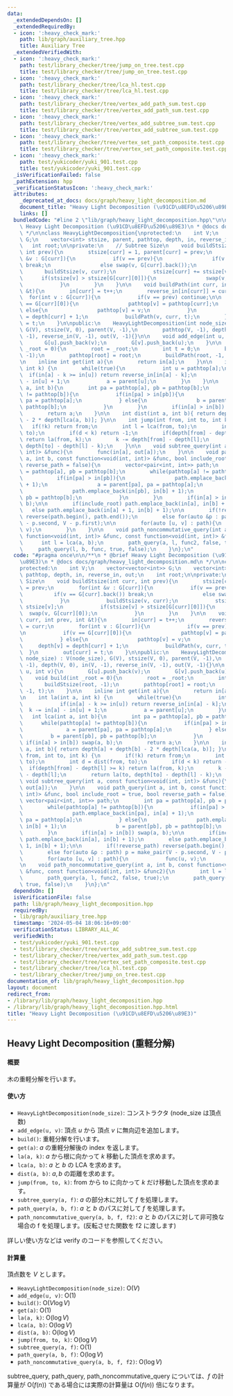 ```yaml
---
data:
  _extendedDependsOn: []
  _extendedRequiredBy:
  - icon: ':heavy_check_mark:'
    path: lib/graph/auxiliary_tree.hpp
    title: Auxiliary Tree
  _extendedVerifiedWith:
  - icon: ':heavy_check_mark:'
    path: test/library_checker/tree/jump_on_tree.test.cpp
    title: test/library_checker/tree/jump_on_tree.test.cpp
  - icon: ':heavy_check_mark:'
    path: test/library_checker/tree/lca_hl.test.cpp
    title: test/library_checker/tree/lca_hl.test.cpp
  - icon: ':heavy_check_mark:'
    path: test/library_checker/tree/vertex_add_path_sum.test.cpp
    title: test/library_checker/tree/vertex_add_path_sum.test.cpp
  - icon: ':heavy_check_mark:'
    path: test/library_checker/tree/vertex_add_subtree_sum.test.cpp
    title: test/library_checker/tree/vertex_add_subtree_sum.test.cpp
  - icon: ':heavy_check_mark:'
    path: test/library_checker/tree/vertex_set_path_composite.test.cpp
    title: test/library_checker/tree/vertex_set_path_composite.test.cpp
  - icon: ':heavy_check_mark:'
    path: test/yukicoder/yuki_901.test.cpp
    title: test/yukicoder/yuki_901.test.cpp
  _isVerificationFailed: false
  _pathExtension: hpp
  _verificationStatusIcon: ':heavy_check_mark:'
  attributes:
    _deprecated_at_docs: docs/graph/heavy_light_decomposition.md
    document_title: "Heavy Light Decomposition (\u91CD\u8EFD\u5206\u89E3)"
    links: []
  bundledCode: "#line 2 \"lib/graph/heavy_light_decomposition.hpp\"\n\n/**\n * @brief\
    \ Heavy Light Decomposition (\u91CD\u8EFD\u5206\u89E3)\n * @docs docs/graph/heavy_light_decomposition.md\n\
    \ */\n\nclass HeavyLightDecomposition{\nprotected:\n    int V;\n    vector<vector<int>>\
    \ G;\n    vector<int> stsize, parent, pathtop, depth, in, reverse_in, out;\n \
    \   int root;\n\nprivate:\n    // Subtree Size\n    void buildStsize(int curr,\
    \ int prev){\n        stsize[curr] = 1, parent[curr] = prev;\n        for(int\
    \ &v : G[curr]){\n            if(v == prev){\n                if(v == G[curr].back())\
    \ break;\n                else swap(v, G[curr].back());\n            }\n     \
    \       buildStsize(v, curr);\n            stsize[curr] += stsize[v];\n      \
    \      if(stsize[v] > stsize[G[curr][0]]){\n                swap(v, G[curr][0]);\n\
    \            }\n        }\n    }\n\n    void buildPath(int curr, int prev, int\
    \ &t){\n        in[curr] = t++;\n        reverse_in[in[curr]] = curr;\n      \
    \  for(int v : G[curr]){\n            if(v == prev) continue;\n\n            if(v\
    \ == G[curr][0]){\n                pathtop[v] = pathtop[curr];\n            }\
    \ else{\n                pathtop[v] = v;\n            }\n            depth[v]\
    \ = depth[curr] + 1;\n            buildPath(v, curr, t);\n        }\n        out[curr]\
    \ = t;\n    }\n\npublic:\n    HeavyLightDecomposition(int node_size) : V(node_size),\
    \ G(V), stsize(V, 0), parent(V, -1),\n        pathtop(V, -1), depth(V, 0), in(V,\
    \ -1), reverse_in(V, -1), out(V, -1){}\n\n    void add_edge(int u, int v){\n \
    \       G[u].push_back(v);\n        G[v].push_back(u);\n    }\n\n    void build(int\
    \ _root = 0){\n        root = _root;\n        int t = 0;\n        buildStsize(root,\
    \ -1);\n        pathtop[root] = root;\n        buildPath(root, -1, t);\n    }\n\
    \n    inline int get(int a){\n        return in[a];\n    }\n\n    int la(int a,\
    \ int k) {\n        while(true){\n            int u = pathtop[a];\n          \
    \  if(in[a] - k >= in[u]) return reverse_in[in[a] - k];\n            k -= in[a]\
    \ - in[u] + 1;\n            a = parent[u];\n        }\n    }\n\n    int lca(int\
    \ a, int b){\n        int pa = pathtop[a], pb = pathtop[b];\n        while(pathtop[a]\
    \ != pathtop[b]){\n            if(in[pa] > in[pb]){\n                a = parent[pa],\
    \ pa = pathtop[a];\n            } else{\n                b = parent[pb], pb =\
    \ pathtop[b];\n            }\n        }\n        if(in[a] > in[b]) swap(a, b);\n\
    \        return a;\n    }\n\n    int dist(int a, int b){ return depth[a] + depth[b]\
    \ - 2 * depth[lca(a, b)]; }\n\n    int jump(int from, int to, int k) {\n     \
    \   if(!k) return from;\n        int l = lca(from, to);\n        int d = dist(from,\
    \ to);\n        if(d < k) return -1;\n        if(depth[from] - depth[l] >= k)\
    \ return la(from, k);\n        k -= depth[from] - depth[l];\n        return la(to,\
    \ depth[to] - depth[l] - k);\n    }\n\n    void subtree_query(int a, const function<void(int,\
    \ int)> &func){\n        func(in[a], out[a]);\n    }\n\n    void path_query(int\
    \ a, int b, const function<void(int, int)> &func, bool include_root = true, bool\
    \ reverse_path = false){\n        vector<pair<int, int>> path;\n        int pa\
    \ = pathtop[a], pb = pathtop[b];\n        while(pathtop[a] != pathtop[b]){\n \
    \           if(in[pa] > in[pb]){\n                path.emplace_back(in[pa], in[a]\
    \ + 1);\n                a = parent[pa], pa = pathtop[a];\n            } else{\n\
    \                path.emplace_back(in[pb], in[b] + 1);\n                b = parent[pb],\
    \ pb = pathtop[b];\n            }\n        }\n        if(in[a] > in[b]) swap(a,\
    \ b);\n\n        if(include_root) path.emplace_back(in[a], in[b] + 1);\n     \
    \   else path.emplace_back(in[a] + 1, in[b] + 1);\n\n        if(!reverse_path)\
    \ reverse(path.begin(), path.end());\n        else for(auto &p : path) p = make_pair(V\
    \ - p.second, V - p.first);\n\n        for(auto [u, v] : path){\n            func(u,\
    \ v);\n        }\n    }\n\n    void path_noncommutative_query(int a, int b, const\
    \ function<void(int, int)> &func, const function<void(int, int)> &func2){\n  \
    \      int l = lca(a, b);\n        path_query(a, l, func2, false, true);\n   \
    \     path_query(l, b, func, true, false);\n    }\n};\n"
  code: "#pragma once\n\n/**\n * @brief Heavy Light Decomposition (\u91CD\u8EFD\u5206\
    \u89E3)\n * @docs docs/graph/heavy_light_decomposition.md\n */\n\nclass HeavyLightDecomposition{\n\
    protected:\n    int V;\n    vector<vector<int>> G;\n    vector<int> stsize, parent,\
    \ pathtop, depth, in, reverse_in, out;\n    int root;\n\nprivate:\n    // Subtree\
    \ Size\n    void buildStsize(int curr, int prev){\n        stsize[curr] = 1, parent[curr]\
    \ = prev;\n        for(int &v : G[curr]){\n            if(v == prev){\n      \
    \          if(v == G[curr].back()) break;\n                else swap(v, G[curr].back());\n\
    \            }\n            buildStsize(v, curr);\n            stsize[curr] +=\
    \ stsize[v];\n            if(stsize[v] > stsize[G[curr][0]]){\n              \
    \  swap(v, G[curr][0]);\n            }\n        }\n    }\n\n    void buildPath(int\
    \ curr, int prev, int &t){\n        in[curr] = t++;\n        reverse_in[in[curr]]\
    \ = curr;\n        for(int v : G[curr]){\n            if(v == prev) continue;\n\
    \n            if(v == G[curr][0]){\n                pathtop[v] = pathtop[curr];\n\
    \            } else{\n                pathtop[v] = v;\n            }\n       \
    \     depth[v] = depth[curr] + 1;\n            buildPath(v, curr, t);\n      \
    \  }\n        out[curr] = t;\n    }\n\npublic:\n    HeavyLightDecomposition(int\
    \ node_size) : V(node_size), G(V), stsize(V, 0), parent(V, -1),\n        pathtop(V,\
    \ -1), depth(V, 0), in(V, -1), reverse_in(V, -1), out(V, -1){}\n\n    void add_edge(int\
    \ u, int v){\n        G[u].push_back(v);\n        G[v].push_back(u);\n    }\n\n\
    \    void build(int _root = 0){\n        root = _root;\n        int t = 0;\n \
    \       buildStsize(root, -1);\n        pathtop[root] = root;\n        buildPath(root,\
    \ -1, t);\n    }\n\n    inline int get(int a){\n        return in[a];\n    }\n\
    \n    int la(int a, int k) {\n        while(true){\n            int u = pathtop[a];\n\
    \            if(in[a] - k >= in[u]) return reverse_in[in[a] - k];\n          \
    \  k -= in[a] - in[u] + 1;\n            a = parent[u];\n        }\n    }\n\n \
    \   int lca(int a, int b){\n        int pa = pathtop[a], pb = pathtop[b];\n  \
    \      while(pathtop[a] != pathtop[b]){\n            if(in[pa] > in[pb]){\n  \
    \              a = parent[pa], pa = pathtop[a];\n            } else{\n       \
    \         b = parent[pb], pb = pathtop[b];\n            }\n        }\n       \
    \ if(in[a] > in[b]) swap(a, b);\n        return a;\n    }\n\n    int dist(int\
    \ a, int b){ return depth[a] + depth[b] - 2 * depth[lca(a, b)]; }\n\n    int jump(int\
    \ from, int to, int k) {\n        if(!k) return from;\n        int l = lca(from,\
    \ to);\n        int d = dist(from, to);\n        if(d < k) return -1;\n      \
    \  if(depth[from] - depth[l] >= k) return la(from, k);\n        k -= depth[from]\
    \ - depth[l];\n        return la(to, depth[to] - depth[l] - k);\n    }\n\n   \
    \ void subtree_query(int a, const function<void(int, int)> &func){\n        func(in[a],\
    \ out[a]);\n    }\n\n    void path_query(int a, int b, const function<void(int,\
    \ int)> &func, bool include_root = true, bool reverse_path = false){\n       \
    \ vector<pair<int, int>> path;\n        int pa = pathtop[a], pb = pathtop[b];\n\
    \        while(pathtop[a] != pathtop[b]){\n            if(in[pa] > in[pb]){\n\
    \                path.emplace_back(in[pa], in[a] + 1);\n                a = parent[pa],\
    \ pa = pathtop[a];\n            } else{\n                path.emplace_back(in[pb],\
    \ in[b] + 1);\n                b = parent[pb], pb = pathtop[b];\n            }\n\
    \        }\n        if(in[a] > in[b]) swap(a, b);\n\n        if(include_root)\
    \ path.emplace_back(in[a], in[b] + 1);\n        else path.emplace_back(in[a] +\
    \ 1, in[b] + 1);\n\n        if(!reverse_path) reverse(path.begin(), path.end());\n\
    \        else for(auto &p : path) p = make_pair(V - p.second, V - p.first);\n\n\
    \        for(auto [u, v] : path){\n            func(u, v);\n        }\n    }\n\
    \n    void path_noncommutative_query(int a, int b, const function<void(int, int)>\
    \ &func, const function<void(int, int)> &func2){\n        int l = lca(a, b);\n\
    \        path_query(a, l, func2, false, true);\n        path_query(l, b, func,\
    \ true, false);\n    }\n};\n"
  dependsOn: []
  isVerificationFile: false
  path: lib/graph/heavy_light_decomposition.hpp
  requiredBy:
  - lib/graph/auxiliary_tree.hpp
  timestamp: '2024-05-04 18:06:16+09:00'
  verificationStatus: LIBRARY_ALL_AC
  verifiedWith:
  - test/yukicoder/yuki_901.test.cpp
  - test/library_checker/tree/vertex_add_subtree_sum.test.cpp
  - test/library_checker/tree/vertex_add_path_sum.test.cpp
  - test/library_checker/tree/vertex_set_path_composite.test.cpp
  - test/library_checker/tree/lca_hl.test.cpp
  - test/library_checker/tree/jump_on_tree.test.cpp
documentation_of: lib/graph/heavy_light_decomposition.hpp
layout: document
redirect_from:
- /library/lib/graph/heavy_light_decomposition.hpp
- /library/lib/graph/heavy_light_decomposition.hpp.html
title: "Heavy Light Decomposition (\u91CD\u8EFD\u5206\u89E3)"
---
```

## Heavy Light Decomposition (重軽分解)

#### 概要

木の重軽分解を行います。

#### 使い方

- `HeavyLightDecomposition(node_size)`: コンストラクタ (node_size は頂点数)
- `add_edge(u, v)`: 頂点 $u$ から 頂点 $v$ に無向辺を追加します。
- `build()`: 重軽分解を行います。
- `get(a)`: $a$ の重軽分解後の index を返します。
- `la(a, k)`: $a$ から根に向かって $k$ 移動した頂点を求めます。
- `lca(a, b)`: $a$ と $b$ の LCA を求めます。
- `dist(a, b)`: $a, b$ の距離を求めます。
- `jump(from, to, k)`: from から to に向かって $k$ だけ移動した頂点を求めます。
- `subtree_query(a, f)`: $a$ の部分木に対して $f$ を処理します。
- `path_query(a, b, f)`: $a$ と $b$ のパスに対して $f$ を処理します。
- `path_noncommutative_query(a, b, f, f2)`: $a$ と $b$ のパスに対して非可換な場合の f を処理します。(反転させた関数を f2 に渡します)

詳しい使い方などは verify のコードを参照してください。

#### 計算量

頂点数を $V$ とします。
- `HeavyLightDecomposition(node_size)`: $\mathrm{O}(V)$
- `add_edge(u, v)`: $\mathrm{O}(1)$
- `build()`: $\mathrm{O}(V \log V)$
- `get(a)`: $\mathrm{O}(1)$
- `la(a, k)`: $\mathrm{O}(\log V)$
- `lca(a, b)`: $\mathrm{O}(\log V)$
- `dist(a, b)`: $\mathrm{O}(\log V)$
- `jump(from, to, k)`: $\mathrm{O}(\log V)$
- `subtree_query(a, f)`: $\mathrm{O}(1)$
- `path_query(a, b, f)`: $\mathrm{O}(\log V)$
- `path_noncommutative_query(a, b, f, f2)`: $\mathrm{O}(\log V)$

subtree_query, path_query, path_noncommutative_query については、$f$ の計算量が $\mathrm{O}(f(n))$ である場合には実際の計算量は $\mathrm{O}(f(n))$ 倍になります。